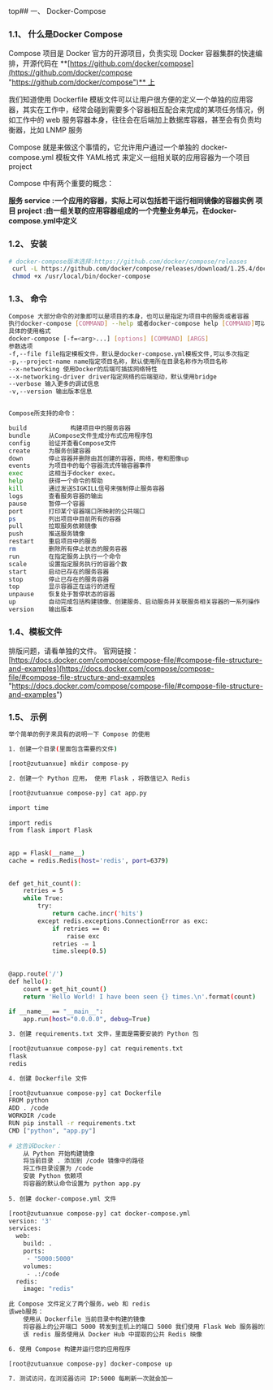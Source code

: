 top## 一、 Docker-Compose

### 1.1、 什么是Docker Compose

Compose 项目是 Docker 官方的开源项目，负责实现 Docker 容器集群的快速编排，开源代码在 **[https://github.com/docker/compose](https://github.com/docker/compose "https://github.com/docker/compose")** 上

我们知道使用 Dockerfile 模板文件可以让用户很方便的定义一个单独的应用容器，其实在工作中，经常会碰到需要多个容器相互配合来完成的某项任务情况，例如工作中的 web 服务容器本身，往往会在后端加上数据库容器，甚至会有负责均衡器，比如 LNMP 服务

Compose 就是来做这个事情的，它允许用户通过一个单独的 docker-compose.yml 模板文件 YAML格式 来定义一组相关联的应用容器为一个项目 project

Compose 中有两个重要的概念：

**服务 service :一个应用的容器，实际上可以包括若干运行相同镜像的容器实例** **项目 project :由一组关联的应用容器组成的一个完整业务单元，在docker-compose.yml中定义**

### 1.2、 安装

```bash
# docker-compose版本选择:https://github.com/docker/compose/releases
 curl -L https://github.com/docker/compose/releases/download/1.25.4/docker-compose-`uname -s`-`uname -m` -o /usr/local/bin/docker-compose
 chmod +x /usr/local/bin/docker-compose
```

### 1.3、 命令

```bash
Compose 大部分命令的对象即可以是项目的本身，也可以是指定为项目中的服务或者容器
执行docker-compose [COMMAND] --help 或者docker-compose help [COMMAND]可以查看命令的帮助信息
具体的使用格式
docker-compose [-f=<arg>...] [options] [COMMAND] [ARGS]
参数选项
-f,--file file指定模板文件，默认是docker-compose.yml模板文件,可以多次指定
-p,--project-name name指定项目名称，默认使用所在目录名称作为项目名称
--x-networking 使用Docker的后端可插拔网络特性
--x-networking-driver driver指定网络的后端驱动，默认使用bridge
--verbose 输入更多的调试信息
-v,--version 输出版本信息


Compose所支持的命令：

build			 构建项目中的服务容器 
bundle     从Compose文件生成分布式应用程序包 
config     验证并查看Compose文件 
create     为服务创建容器 
down       停止容器并删除由其创建的容器，网络，卷和图像up 
events     为项目中的每个容器流式传输容器事件 
exec       这相当于docker exec。 
help       获得一个命令的帮助 
kill       通过发送SIGKILL信号来强制停止服务容器 
logs       查看服务容器的输出 
pause      暂停一个容器 
port       打印某个容器端口所映射的公共端口 
ps         列出项目中目前所有的容器 
pull       拉取服务依赖镜像 
push       推送服务镜像 
restart    重启项目中的服务 
rm         删除所有停止状态的服务容器 
run        在指定服务上执行一个命令 
scale      设置指定服务执行的容器个数 
start      启动已存在的服务容器 
stop       停止已存在的服务容器 
top        显示容器正在运行的进程 
unpause    恢复处于暂停状态的容器 
up         自动完成包括构建镜像、创建服务、启动服务并关联服务相关容器的一系列操作 
version    输出版本 
```

### 1.4、模板文件

排版问题，请看单独的文件。 官网链接：[https://docs.docker.com/compose/compose-file/#compose-file-structure-and-examples](https://docs.docker.com/compose/compose-file/#compose-file-structure-and-examples "https://docs.docker.com/compose/compose-file/#compose-file-structure-and-examples")

### 1.5、 示例

```bash
举个简单的例子来具有的说明一下 Compose 的使用

1. 创建一个目录(里面包含需要的文件)

[root@zutuanxue] mkdir compose-py

2. 创建一个 Python 应用， 使用 Flask ，将数值记入 Redis

[root@zutuanxue compose-py] cat app.py

import time
 
import redis
from flask import Flask
 
 
app = Flask(__name__)
cache = redis.Redis(host='redis', port=6379)
 
 
def get_hit_count():
    retries = 5
    while True:
        try:
            return cache.incr('hits')
        except redis.exceptions.ConnectionError as exc:
            if retries == 0:
                raise exc
            retries -= 1
            time.sleep(0.5)
 
 
@app.route('/')
def hello():
    count = get_hit_count()
    return 'Hello World! I have been seen {} times.\n'.format(count)
 
if __name__ == "__main__":
    app.run(host="0.0.0.0", debug=True)

3. 创建 requirements.txt 文件，里面是需要安装的 Python 包

[root@zutuanxue compose-py] cat requirements.txt
flask
redis

4. 创建 Dockerfile 文件

[root@zutuanxue compose-py] cat Dockerfile
FROM python
ADD . /code
WORKDIR /code
RUN pip install -r requirements.txt
CMD ["python", "app.py"]
 
# 这告诉Docker：
    从 Python 开始构建镜像
    将当前目录 . 添加到 /code 镜像中的路径
    将工作目录设置为 /code
    安装 Python 依赖项
    将容器的默认命令设置为 python app.py
    
5. 创建 docker-compose.yml 文件

[root@zutuanxue compose-py] cat docker-compose.yml
version: '3'
services:
  web:
    build: .
    ports:
     - "5000:5000"
    volumes:
     - .:/code
  redis:
    image: "redis"
 
此 Compose 文件定义了两个服务，web 和 redis 
该web服务：
	使用从 Dockerfile 当前目录中构建的镜像
	将容器上的公开端口 5000 转发到主机上的端口 5000 我们使用 Flask Web 服务器的默认端口 5000
	该 redis 服务使用从 Docker Hub 中提取的公共 Redis 映像
	
6. 使用 Compose 构建并运行您的应用程序

[root@zutuanxue compose-py] docker-compose up

7. 测试访问，在浏览器访问 IP:5000 每刷新一次就会加一
```